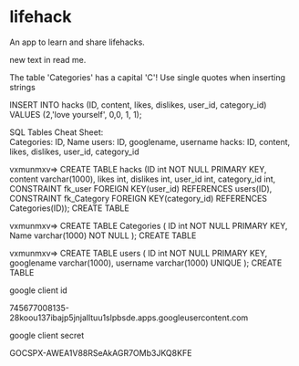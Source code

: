 # lifehack
An app to learn and share lifehacks.

new text in read me.

The table 'Categories' has a capital 'C'!
Use single quotes when inserting strings


INSERT INTO hacks (ID, content, likes, dislikes, user_id, category_id) VALUES (2,'love yourself', 0,0, 1, 1);

SQL Tables Cheat Sheet:											
Categories: ID,	Name
users:	ID, googlename, username
hacks:	ID, content, likes, dislikes, user_id, category_id






vxmunmxv=> CREATE TABLE hacks (ID int NOT NULL PRIMARY KEY, content varchar(1000), likes int, dislikes int, user_id int, category_id int, CONSTRAINT fk_user FOREIGN KEY(user_id) REFERENCES users(ID), CONSTRAINT fk_Category FOREIGN KEY(category_id) REFERENCES Categories(ID));
CREATE TABLE


vxmunmxv=> CREATE TABLE Categories (
        ID int NOT NULL PRIMARY KEY,
        Name varchar(1000) NOT NULL
);
CREATE TABLE


vxmunmxv=> CREATE TABLE users (
ID int NOT NULL PRIMARY KEY,
googlename varchar(1000),
username varchar(1000) UNIQUE
);
CREATE TABLE




google client id

745677008135-28koou137ibajp5jnjalltuu1slpbsde.apps.googleusercontent.com


google client secret

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